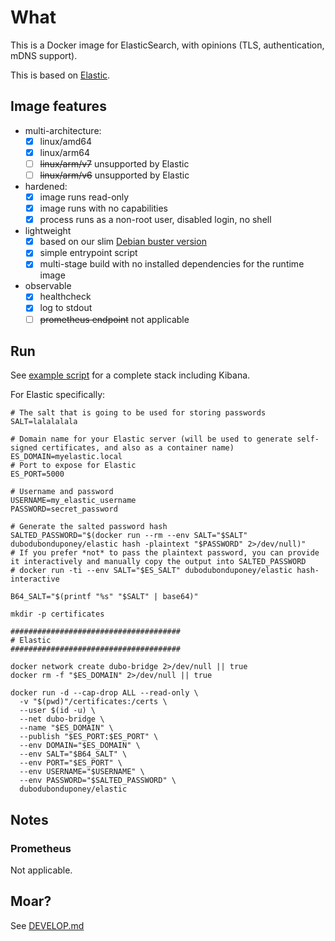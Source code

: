 # What

This is a Docker image for ElasticSearch, with opinions (TLS, authentication, mDNS support).

This is based on [Elastic](https://github.com/elastic/elasticsearch).

## Image features

 * multi-architecture:
    * [x] linux/amd64
    * [x] linux/arm64
    * [ ] ~~linux/arm/v7~~ unsupported by Elastic
    * [ ] ~~linux/arm/v6~~ unsupported by Elastic
 * hardened:
    * [x] image runs read-only
    * [x] image runs with no capabilities
    * [x] process runs as a non-root user, disabled login, no shell
 * lightweight
    * [x] based on our slim [Debian buster version](https://github.com/dubo-dubon-duponey/docker-debian)
    * [x] simple entrypoint script
    * [x] multi-stage build with no installed dependencies for the runtime image
 * observable
    * [x] healthcheck
    * [x] log to stdout
    * [ ] ~~prometheus endpoint~~ not applicable

## Run

See [example script](example/example.sh) for a complete stack including Kibana.

For Elastic specifically:

```
# The salt that is going to be used for storing passwords
SALT=lalalalala

# Domain name for your Elastic server (will be used to generate self-signed certificates, and also as a container name)
ES_DOMAIN=myelastic.local
# Port to expose for Elastic
ES_PORT=5000

# Username and password
USERNAME=my_elastic_username
PASSWORD=secret_password

# Generate the salted password hash
SALTED_PASSWORD="$(docker run --rm --env SALT="$SALT" dubodubonduponey/elastic hash -plaintext "$PASSWORD" 2>/dev/null)"
# If you prefer *not* to pass the plaintext password, you can provide it interactively and manually copy the output into SALTED_PASSWORD
# docker run -ti --env SALT="$ES_SALT" dubodubonduponey/elastic hash-interactive

B64_SALT="$(printf "%s" "$SALT" | base64)"

mkdir -p certificates

######################################
# Elastic
######################################

docker network create dubo-bridge 2>/dev/null || true
docker rm -f "$ES_DOMAIN" 2>/dev/null || true

docker run -d --cap-drop ALL --read-only \
  -v "$(pwd)"/certificates:/certs \
  --user $(id -u) \
  --net dubo-bridge \
  --name "$ES_DOMAIN" \
  --publish "$ES_PORT:$ES_PORT" \
  --env DOMAIN="$ES_DOMAIN" \
  --env SALT="$B64_SALT" \
  --env PORT="$ES_PORT" \
  --env USERNAME="$USERNAME" \
  --env PASSWORD="$SALTED_PASSWORD" \
  dubodubonduponey/elastic
```


## Notes

### Prometheus

Not applicable.

## Moar?

See [DEVELOP.md](DEVELOP.md)
